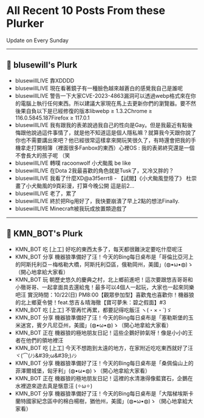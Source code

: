 # All Recent 10 Posts From these Plurker

Update on Every Sunday

---

## 📰 blusewill's Plurk


- blusewillLIVE 靠XDDDD
- blusewillLIVE 現在看著鏡子有一種臉色越來越蒼白的感覺我自己是誰呢
- blusewillLIVE 警告一下大家CVE-2023-4863漏洞可以透過webp格式來在你的電腦上執行任何東西。所以建議大家現在馬上去更新你們的瀏覽器。要不然後果自負以下是已經修復的版本libwebp ≥ 1.3.2Chrome ≥ 116.0.5845.187Firefox ≥ 117.0.1
- blusewillLIVE 我有跟我的表弟說過我自己的性向是Gay。但是我最近有點後悔跟他說過這件事情了，就是他不知道這是個人隱私嘛？就算我今天跟你說了你也不需要講出來吧？他已經很常這樣拿來開玩笑很久了，有時還會把我的手機拿走打開相簿（裡面很多Fanbox的東西）心裡OS : 我的表弟終究還是一個不會長大的孩子呢 （笑
- blusewillLIVE 轉噗 racoonwolf 小犬颱風 be like
- blusewillLIVE 在Dota 2我最喜歡的角色就是Tusk了，又冷又胖的？
- blusewillLIVE 我看了什麼XD@a3f5errt8 - 【試閱】《小犬颱風登陸了》 杜崇畫了小犬颱風的9頁彩漫，打算今晚公開 這是前2...
- blusewillLIVE 老了，累了
- blusewillLIVE 終於把Rig用好了，我快要崩潰了早上2點的想法Finally.
- blusewillLIVE Minecraft被我玩成放置類遊戲了

---

## 📰 KMN_BOT's Plurk


- KMN_BOT 吃 [上工] 好吃的東西太多了，每天都很難決定要吃什麼呢汪
- KMN_BOT 分享 機器狼準備好了汪！今天的Bing每日桌布是「哥倫比亞河上的阿斯托利亞－梅格勒大橋，阿斯托利亞區，俄勒岡州，美國」(◍•ω•◍)ゝ（開心地拿給大家看）
- KMN_BOT 玩 朝歷史悠久的慶典之村，北上鄉前進吧！這次要跟悠吉哥哥和小徹哥哥、一起拿面具去還給鬼！最多可以4個人一起玩，大家也一起來同樂吧汪 實況時間：10/22(日) PM8:00【觀眾參加型】喜歡鬼也喜歡你！機器狼的北上鄉夏令營！feat.悠吉＆晴海徹【寶可夢朱：碧之假面】#3
- KMN_BOT 吃 [上工] 不管再忙再累，都要記得吃飯汪 ヽ(・×・´)ゞ
- KMN_BOT 分享 機器狼準備好了汪！今天的Bing每日桌布是「塞勒斯堡的玉米迷宮，賓夕凡尼亞州，美國」(◍•ω•◍)ゝ（開心地拿給大家看）
- KMN_BOT 正在 機器狼的極地朋友日記！這些企鵝好帥氣呀！像是小小的王者在他們的領地裡汪
- KMN_BOT 吃 [上工] 今天不想跑到太遠的地方，在家附近吃吃東西就好了汪 ヾ(⌒(ﾉｼ&amp;#39;ω&amp;#39;)ﾉｼ
- KMN_BOT 分享 機器狼準備好了汪！今天的Bing每日桌布是「桑佩倫山上的菲澤爾城堡，匈牙利」(◍•ω•◍)ゝ（開心地拿給大家看）
- KMN_BOT 正在 機器狼的極地朋友日記！這裡的水清澈得像藍寶石，企鵝在水裡遊來遊去真是愜意汪 (✧ω✧)
- KMN_BOT 分享 機器狼準備好了汪！今天的Bing每日桌布是「大階梯埃斯卡蘭特國家紀念區中的棉白楊樹，猶他州，美國」(◍•ω•◍)ゝ（開心地拿給大家看）


